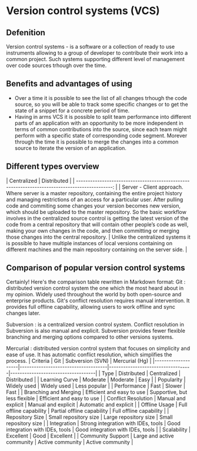 # Version control systems (VCS)

## Defenition

Version control systems - is a software or a collection of ready to use instruments allowing to a group of developer to contribute their work into a common project. Such systems supporting different level of management over code sources trhough over the time.

## Benefits and advantages of using

- Over a time it is possible to see the list of all changes trhough the code source, so you will be able to track some specific changes or to get the state of a snippet for a concrete period of time.
- Having in arms VCS it is possible to split team performance into different parts of an application with an opportunity to be more independent in terms of common contributions into the source, since each team might perform with a specific state of corresponding code segment. Morever through the time it is possible to merge the changes into a common source to iterate the version of an application.

## Different types overview

| Centralized                                                                                                                                                                                                                                                                                                                                                                                                                                                                                                                                                                                              |                                                                                    Distributed                                                                                     |
| ---------------------------------------------------------------------------------------------: |
| Server - Client approach. Where server is a master repository, containing the entire project history and managing restrictions of an access for a particular user. After pulling code and commiting some changes your version becomes new version, which should be uploaded to the master repository. So the basic workflow involves in the centralized source control is getting the latest version of the code from a central repository that will contain other people’s code as well, making your own changes in the code, and then committing or merging those changes into the central repository. | Unlike the centralized systems it is possible to have multiple instances of local versions containing on different machines and the main repository containing on the server side. |

## Comparison of popular version control systems

Certainly! Here's the comparison table rewritten in Markdown format:
Git
: distributed version control system the one which the most heard about in my opinion. Widely used throughout the world by both open-source and enterprise products. Git's conflict resolution requires manual intervention. It provides full offline capability, allowing users to work offline and sync changes later.

Subversion
: is a centralized version control system. Conflict resolution in Subversion is also manual and explicit. Subversion provides fewer flexible branching and merging options compared to other versions systems.

Mercurial
: distributed version control system that focuses on simplicity and ease of use. It has automatic conflict resolution, which simplifies the process.
| Criteria | Git | Subversion (SVN) | Mercurial (Hg) |
|--------------------|-------------------------------------|-----------------------------------|------------------------------------|
| Type | Distributed | Centralized | Distributed |
| Learning Curve | Moderate | Moderate | Easy |
| Popularity | Widely used | Widely used | Less popular |
| Performance | Fast | Slower | Fast |
| Branching and Merging | Efficient and easy to use | Supportive, but less flexible | Efficient and easy to use |
| Conflict Resolution | Manual and explicit | Manual and explicit | Automatic and explicit |
| Offline Usage | Full offline capability | Partial offline capability | Full offline capability |
| Repository Size | Small repository size | Large repository size | Small repository size |
| Integration | Strong integration with IDEs, tools | Good integration with IDEs, tools | Good integration with IDEs, tools |
| Scalability | Excellent | Good | Excellent |
| Community Support | Large and active community | Active community | Active community |
